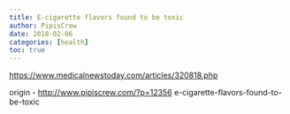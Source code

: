 ```yaml
---
title: E-cigarette flavors found to be toxic
author: PipisCrew
date: 2018-02-06
categories: [health]
toc: true
---
```


https://www.medicalnewstoday.com/articles/320818.php

origin - http://www.pipiscrew.com/?p=12356 e-cigarette-flavors-found-to-be-toxic